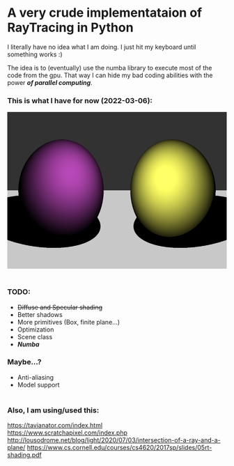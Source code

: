 # A very crude implementataion of RayTracing in Python
I literally have no idea what I am doing. I just hit my keyboard until something works :)
   
The idea is to (eventually) use the numba library to execute most of the code from the gpu. That way I can hide my bad coding abilities with the power ___of parallel computing___.
   
### This is what I have for now (2022-03-06):
<img title="Took 23.0 seconds to render" src="out/shading.png" width="640" height="360">
<br><br>

### TODO:
* ~~Diffuse and Specular shading~~
* Better shadows
* More primitives (Box, finite plane...)
* Optimization
* Scene class
*  ___Numba___   

### Maybe...?
* Anti-aliasing
* Model support
<br><br>

### Also, I am using/used this:  
https://tavianator.com/index.html  
https://www.scratchapixel.com/index.php  
http://lousodrome.net/blog/light/2020/07/03/intersection-of-a-ray-and-a-plane/
https://www.cs.cornell.edu/courses/cs4620/2017sp/slides/05rt-shading.pdf
